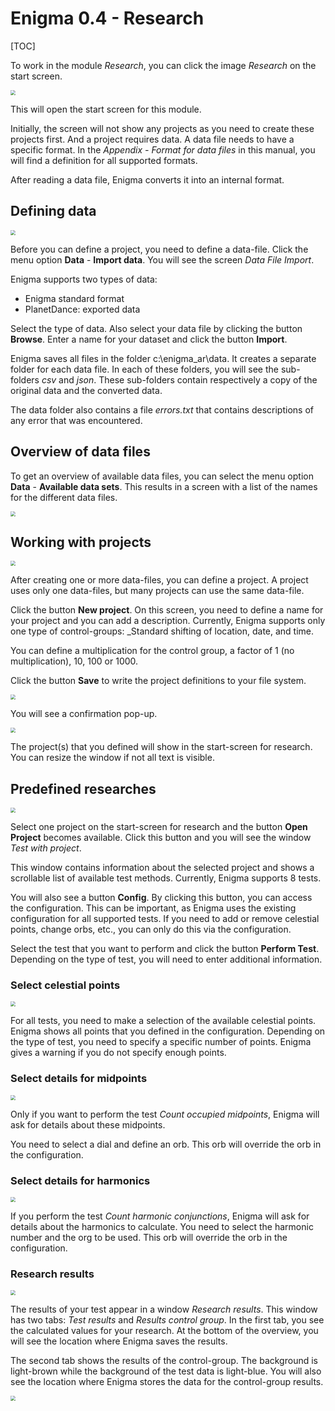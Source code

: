 # Enigma 0.4 - Research

[TOC]



To work in the module _Research_, you can click the image _Research_ on the start screen.

<img src="img/research_main.png" style="zoom: 50%;" />

This will open the start screen for this module.

Initially, the screen will not show any projects as you need to create these projects first. And a project requires data. A data file needs to have a specific format.
In the _Appendix - Format for data files_ in this manual, you will find a definition for all supported formats.

After reading a data file, Enigma converts it into an internal format.

## Defining data

<img src="img/data-file-import.png" style="zoom: 50%;" />

Before you can define a project, you need to define a data-file. Click the menu option **Data** - **Import data**. You will see the screen _Data File Import_.

Enigma supports two types of data:

- Enigma standard format
- PlanetDance: exported data

Select the type of data. Also select your data file by clicking the button **Browse**. Enter a name for your dataset and click the button **Import**.

Enigma saves all files in the folder c:\enigma_ar\data. It creates a separate folder for each data file. In each of these folders, you will see the sub-folders _csv_ and _json_. These sub-folders contain respectively a copy of the original data and the converted data.

The data folder also contains a file _errors.txt_ that contains descriptions of any error that was encountered.

## Overview of data files

To get an overview of available data files, you can select the menu option **Data** - **Available data sets**.
This results in a screen with a list of the names for the different data files.

<img src="img/data-file-overview.png" style="zoom: 50%;" />


## Working with projects

<img src="img/project-new.png" style="zoom: 50%;" />

After creating one or more data-files, you can define a project. A project uses only one data-files, but many projects can use the same data-file.

Click the button **New project**. On this screen, you need to define a name for your project and you can add a description. Currently, Enigma supports only one type of control-groups: _Standard shifting of location, date, and time. 

You can define a multiplication for the control group, a factor of 1 (no multiplication), 10, 100 or 1000.

Click the button **Save** to write the project definitions to your file system.

<img src="img/project-confirm-save.png" style="zoom: 50%;" />

You will see a confirmation pop-up.

<img src="img/research-with-project.png" style="zoom: 50%;" />

The project(s) that you defined will show in the start-screen for research.
You can resize the window if not all text is visible.



## Predefined researches



<img src="img\project-use.png" style="zoom:50%;" />

Select one project on the start-screen for research and the button **Open Project** becomes available. Click this button and you will see the window _Test with project_.

This window contains information about the selected project and shows a scrollable list of available test methods.
Currently, Enigma supports 8 tests. 

You will also see a button **Config**. By clicking this button, you can access the configuration. This can be important, as Enigma uses the existing configuration for all supported tests. If you need to add or remove celestial points, change orbs, etc., you can only do this via the configuration.

Select the test that you want to perform and click the button **Perform Test**. Depending on the type of test, you will need to enter additional information.

### Select celestial points

<img src="img/research-select-points.png" style="zoom: 50%;" />

For all tests, you need to make a selection of the available celestial points. 
Enigma shows all points that you defined in the configuration. 
Depending on the type of test, you need to specify a specific number of points.
Enigma gives a warning if you do not specify enough points. 

### Select details for midpoints

<img src="img/research-details-midpoints.png" style="zoom: 50%;" />

Only if you want to perform the test _Count occupied midpoints_, Enigma will ask for details about these midpoints.

You need to select a dial and define an orb. 
This orb will override the orb in the configuration.

### Select details for harmonics

<img src="img/research-details-harmonics.png" style="zoom: 50%;" />

If you perform the test _Count harmonic conjunctions_, Enigma will ask for details about the harmonics to calculate.
You need to select the harmonic number and the org to be used. This orb will override the orb in the configuration.



### Research results

<img src="img/research-results.png" style="zoom: 50%;" />

The results of your test appear in a window _Research results_. This window has two tabs: _Test results_ and _Results control group_. In the first tab, you see the calculated values for your research. At the bottom of the overview, you will see the location where Enigma saves the results. 

The second tab shows the results of the control-group. The background is light-brown while the background of the test data is light-blue. You will also see the location where Enigma stores the data for the control-group results.

<img src="img/research-controlgroup-results.png" style="zoom: 50%;" />



